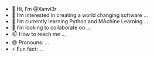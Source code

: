 - 👋 Hi, I’m @Xanvi3r
- 👀 I’m interested in creating a world changing software ...
- 🌱 I’m currently learning Python and MAchine Learning ...
- 💞️ I’m looking to collaborate on ...
- 📫 How to reach me ...
- 😄 Pronouns: ...
- ⚡ Fun fact: ...

<!---
Xanvi3r/Xanvi3r is a ✨ special ✨ repository because its `README.md` (this file) appears on your GitHub profile.
You can click the Preview link to take a look at your changes.
--->
